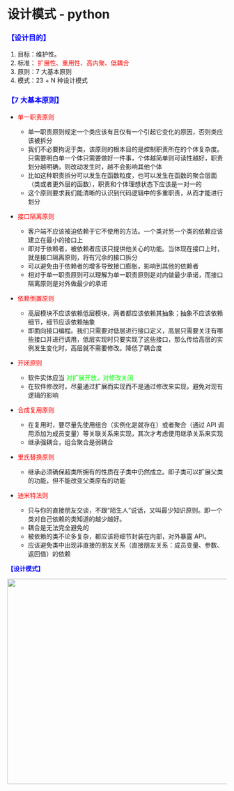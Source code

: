 <div id="metaData" createTime="2020-07-19 17:30:00" category="学习笔记" tags="后端;Python" title="python - 设计模式"></div>

# 设计模式 - python

### <span style="color: #0000ff;">【设计目的】</span>
 <ol>
    <li>目标：维护性。</li> 
    <li>标准：
        <span style="color: #ff0000;">扩展性、重用性、高内聚、低耦合</span>
    </li> 
    <li>原则：7 大基本原则</li> 
    <li>模式：23 + N 种设计模式</li>
 </ol>

### <span style="color: #0000ff;">【7 大基本原则】</span>
 <ul>
    <li>
        <p>
            <span style="color: #ff0000;">单一职责原则</span>
        </p>
        <ul>
            <li>单一职责原则规定一个类应该有且仅有一个引起它变化的原因，否则类应该被拆分
            </li> 
            <li>我们不必要拘泥于类，该原则的根本目的是控制职责所在的个体复杂度。只需要明白单一个体只需要做好一件事，个体越简单则可读性越好，职责划分越明确，则改动发生时，越不会影响其他个体
            </li>
            <li>比如这种职责拆分可以发生在函数粒度，也可以发生在函数的聚合层面（类或者更外层的函数），职责和个体理想状态下应该是一对一的
            </li>
            <li>这个原则要求我们能清晰的认识到代码逻辑中的多重职责，从而才能进行划分
            </li> 
        </ul> 
    </li>
    <li>
        <p>
            <span style="color: #ff0000;">接口隔离原则</span>
        </p>
        <ul>
            <li>客户端不应该被迫依赖于它不使用的方法。一个类对另一个类的依赖应该建立在最小的接口上
            </li>
            <li>即对于依赖者，被依赖者应该只提供他关心的功能。当体现在接口上时，就是接口隔离原则，将有冗余的接口拆分
            </li>
            <li>可以避免由于依赖者的增多导致接口膨胀，影响到其他的依赖者</li>
            <li>相对于单一职责原则可以理解为单一职责原则是对内做最少承诺，而接口隔离原则是对外做最少的承诺</li>
        </ul>
    </li>
    <li>
        <p><span style="color: #ff0000;">依赖倒置原则</span></p>
        <ul>
            <li>高层模块不应该依赖低层模块，两者都应该依赖其抽象；抽象不应该依赖细节，细节应该依赖抽象
            </li>
            <li>即面向接口编程。我们只需要对低层进行接口定义，高层只需要关注有哪些接口并进行调用，低层实现时只要实现了这些接口，那么传给高层的实例发生变化时，高层就不需要修改。降低了耦合度
            </li>
        </ul>
    </li>
    <li>
        <p><span style="color: #ff0000;">开闭原则</span></p>
        <ul>
            <li>软件实体应当
            <span style="color: #00ff00;">对扩展开放，对修改关闭</span>
            </li>
            <li>在软件修改时，尽量通过扩展而实现而不是通过修改来实现，避免对现有逻辑的影响
            </li>
        </ul>
    </li>
    <li>
        <p><span style="color: #ff0000;">合成复用原则</span>
        </p>
        <ul>
            <li>在复用时，要尽量先使用组合（实例化是就存在）或者聚合（通过 API 调用添加为成员变量）等关联关系来实现，其次才考虑使用继承关系来实现
            </li>
            <li>继承强耦合，组合聚合是弱耦合</li>
        </ul>
    </li>
    <li>
        <p><span style="color: #ff0000;">里氏替换原则</span></p>
        <ul>
            <li>继承必须确保超类所拥有的性质在子类中仍然成立。即子类可以扩展父类的功能，但不能改变父类原有的功能
            </li>
        </ul> 
    </li>
    <li>
        <p><span style="color: #ff0000;">迪米特法则</span></p>
        <ul>
            <li>只与你的直接朋友交谈，不跟&ldquo;陌生人&rdquo;说话，又叫最少知识原则。即一个类对自己依赖的类知道的越少越好。</li> <li>耦合是无法完全避免的
            </li>
            <li>被依赖的类不论多复杂，都应该将细节封装在内部，对外暴露 API。</li> <li>应该避免类中出现非直接的朋友关系（直接朋友关系：成员变量、参数、返回值）的依赖</li>
        </ul>
    </li>
</ul>

 <p>
    <span style="color: #0000ff;">
        <strong>【设计模式】</strong>
    </span>
 </p>
 
<p><img src="https://img2020.cnblogs.com/blog/1398749/202005/1398749-20200505201734026-1492859407.png" alt="" width="788" height="471" /></p>
